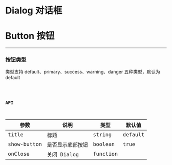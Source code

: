 # Dialog 对话框

# Button 按钮

---

### 按钮类型

类型支持 default、primary、success、warning、danger 五种类型，默认为 default

<code hideActions='["CSB","EXTERNAL"]' src="./basic.tsx" />

### API

| 参数        | 说明             | 类型     | 默认值  |
| ----------- | ---------------- | -------- | ------- |
| title       | 标题             | string   | default |
| show-button | 是否显示底部按钮 | boolean  | true    |
| onClose     | 关闭 Dialog      | function |         |
